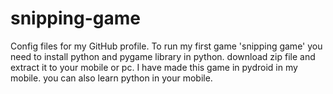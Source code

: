 # snipping-game
Config files for my GitHub profile.
To run my first game 'snipping game' you need to install python and pygame library in python.
download zip file and extract it to your mobile or pc.
I have made this game in pydroid in my mobile. you can also learn python in your mobile.
